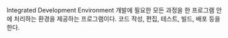 Integrated Development Environment
개발에 필요한 모든 과정을 한 프로그램 안에 처리하는 환경을 제공하는 프로그램이다.
코드 작성, 편집, 테스트, 빌드, 배포 등을 한다.
